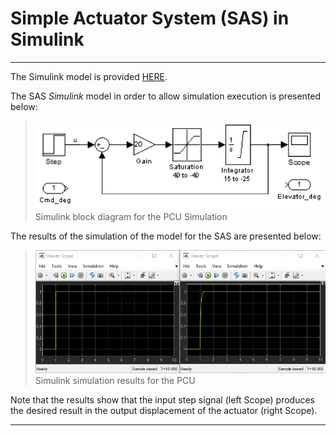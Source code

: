 # Simple Actuator System (SAS) in Simulink

---

The Simulink model is provided [HERE](SASdiscrete.mdl).

The SAS *Simulink* model in order to allow simulation execution is presented below:

  > ![](Fig5.png) \
  > Simulink block diagram for the PCU Simulation

The results of the simulation of the model for the SAS are presented below:

  > ![](Fig6.png) \
  > Simulink simulation results for the PCU

Note that the results show that the input step signal (left Scope) produces the desired result in the output displacement of the actuator (right Scope).

---

